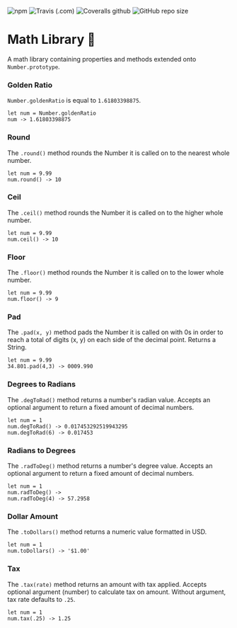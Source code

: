 ![npm](https://img.shields.io/npm/v/@t0ri/math)
![Travis (.com)](https://img.shields.io/travis/com/t0ri/FEW2.1-math)
![Coveralls github](https://img.shields.io/coveralls/github/t0ri/FEW2.1-math)
![GitHub repo size](https://img.shields.io/github/repo-size/t0ri/FEW2.1-math)


# Math Library 🧮
A math library containing properties and methods extended onto  `Number.prototype`.

### Golden Ratio
`Number.goldenRatio` is equal to `1.61803398875`.

```
let num = Number.goldenRatio
num -> 1.61803398875
```

### Round
The `.round()` method rounds the Number it is called on to the nearest whole number.

```
let num = 9.99
num.round() -> 10
```

### Ceil
The `.ceil()` method rounds the Number it is called on to the higher whole number.

```
let num = 9.99
num.ceil() -> 10
```

### Floor
The `.floor()` method rounds the Number it is called on to the lower whole number.

```
let num = 9.99
num.floor() -> 9
```

### Pad
The `.pad(x, y)` method pads the Number it is called on with 0s in order to reach a total of digits (x, y) on each side of the decimal point.
Returns a String.

```
let num = 9.99
34.801.pad(4,3) -> 0009.990
```

### Degrees to Radians
The `.degToRad()` method returns a number's radian value.
Accepts an optional argument to return a fixed amount of decimal numbers.

```
let num = 1
num.degToRad() -> 0.017453292519943295
num.degToRad(6) -> 0.017453
```

### Radians to Degrees
The `.radToDeg()` method returns a number's degree value.
Accepts an optional argument to return a fixed amount of decimal numbers.

```
let num = 1
num.radToDeg() ->
num.radToDeg(4) -> 57.2958
```

### Dollar Amount
The `.toDollars()` method returns a numeric value formatted in USD.

```
let num = 1
num.toDollars() -> '$1.00'
```

### Tax
The `.tax(rate)` method returns an amount with tax applied.
Accepts optional argument (number) to calculate tax on amount.
Without argument, tax rate defaults to `.25`.

```
let num = 1
num.tax(.25) -> 1.25
```